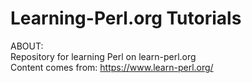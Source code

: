 # Learning-Perl.org Tutorials
ABOUT:<br>
Repository for learning Perl on learn-perl.org<br>
Content comes from: <a herf=https://www.learn-perl.org/>https://www.learn-perl.org/</a><br>
